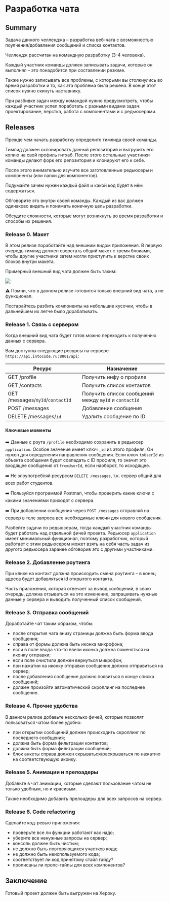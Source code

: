 # Разработка чата

## Summary

Задача данного челленджа – разработка веб-чата с возможностью поулчения/добавления сообщений и списка контактов.

Челлендж рассчитан на командную разработку (3-4 человека).

Каждый участник команды должен записывать задачи, которые он выполнял – это понадобится при составлении резюме.

Также нужно записывать все проблемы, с которыми вы столкнулись во время разработки и то, как эта проблема была решена. В конце этот список нужно скинуть наставнику.

При разбивке задач между командой нужно предусмотреть, чтобы каждый участник успел поработать с разными видами задач: проектирование, верстка, работа с компонентами и с редьюсерами.

## Releases

Прежде чем начать разработку определите тимлида своей команды.

Тимлид должен склонировать данный репозиторий и выгрузить его копию на свой профиль гитхаб. После этого остальные участники команды делают форк его репозитория и клонируют его к себе.

После этого внимательно изучите все заготовленные редьюсеры и компоненты (или папки для компонентов).

Подумайте зачем нужен каждый файл и какой код будет в нём содержаться.

Обговорите это внутри своей команды. Каждый из вас должен одинаково видеть и понимать конечную цель разработки.

Обсудите сложности, которые могут возникнуть во время разработки и способы их решения.

### Release 0. Макет

В этом релизе поработайте над внешним видом приложения. В первую очередь тимлид должен сверстать общий макет с тремя блоками, чтобы другие участники затем могли приступить к верстке своих блоков внутри макета.

Примерный внешний вид чата должен быть таким:

![](https://uc04a70f2d9f4fb33118f7f19391.previews.dropboxusercontent.com/p/thumb/ABI0vzi_J6zFNMLVuisJ1v0xUCAk1xEy9tYD1Ip1gJs5jbFfBRlElspokyQUvkvQabE5KKQtYmnnPUuCdBZtcdQeAdegcOwmOxbacenTInIRXkMAqghQsEQOLwAwcuVZHQVc9kAIEdTeUlRcnNxI42d-9_G4OTEg21xAnH-a4ZAts1xmcg1k8Mk8BAP78Uyp6mnCY720j15fMN9Tbarye3YA0VbWmz9KkdTtURVLaE1I6baM4NSB3oG6Q5kQXHSq2iQ8KOimr3YqOoOytq5E8mOpEJDS4NNDmq8zsIwA4RJQlKnAa9RX7-EHmXe58KoArYoH61Ut44lAZ6m6DrFlJ2WLpGE5_imPNikt8vpYblXymLfHaqXJkZugrH2b0W4M7TG4-f3d50IsDDlzrm7z_jdk/p.png)

⚠️ Помни, что в данном релизе готовится только внешний вид чата, а не функционал.

Постарайтесь разбить компоненты на небольшие кусочки, чтобы в дальнейшем их легче было дорабатывать.

### Release 1. Связь с сервером

Когда внешний вид чата будет готов можно переходить к получению данных с сервера.

Вам доступны следующие ресурсы на сервере `https://api.intocode.ru:8001/api`:

| Ресурс                           | Назначение                                           |
| -------------------------------- | ---------------------------------------------------- |
| GET /profile                     | Получить инфу о профиле                              |
| GET /contacts                    | Получить список контактов                            |
| GET /messages/`myId`/`contactId` | Получить список сообщений между `myId` и `contactId` |
| POST /messages                   | Добавление сообщения                                 |
| DELETE /messages/`id`            | Удалить сообщение по ID                              |

#### Ключевые моменты

➡️ Данные с роута `/profile` необходимо сохранить в редьюсер `application`.
Особое значение имеет ключ `_id` из этого профиля. Он нужен для определения направления сообщения. Если ключ `toUserId` из объекта сообщения будет совпадать с ID профиля, то значит это входящее сообщения от `fromUserId`, если наоборот, то исходящее.

➡️ Не злоупотребляй ресурсом `DELETE /messages`, т.к. сервер общий для всех работ студентов.

➡️ Пользуйся программой Postman, чтобы проверить какие ключи с какими значениями приходят с сервера.

➡️ При добавлении сообщения через `POST /messages` отправляй на сервер в теле запроса все необходимые ключи для нового сообщения.

Разбейте задачи по редьюсерам, тогда каждый участник команды будет работать над отдельной фичей проекта. Редьюсер `application` имеет минимальный функционал, поэтому разработчик, который работает с этим редьюсером может взять на себя часть задач из другого редьюсера заранее обговорив это с другими участниками.

### Release 2. Добавление роутинга

При клике на контакт должна происходить смена роутинга – в конец адреса будет добавляться id открытого контакта.

Часть приложения, которая отвечает за вывод сообщений, в свою очередь, должна отзываться на это изменение, запрашивать нужные данные у сервера и выводить полученный список сообщений.

### Release 3. Отправка сообщений

Доработайте чат таким образом, чтобы:

- после открытия чата внизу страницы должна быть форма ввода сообщения;
- справа от формы должна быть иконка микрофона;
- если в поле ввода что-то ввели иконка должна поменяться на иконку отправки;
- если поле очистили должен вернуться микрофон;
- при нажатии на иконку отправки сообщение должно отправиться на сервер;
- после добавления сообщение должно появиться в конце списка сообщений;
- должен произойти автоматический скроллинг на последнее сообщение.

### Release 4. Прочие удобства

В данном релизе добавьте несколько фичей, которые позволят пользоваться чатом более удобно:

- при открытии сообщений должен происходить скроллинг по последнего сообщения;
- должна быть форма фильтрации контактов;
- должна быть форма фильтрации сообщений;
- блок анкеты справа должен скрываться/раскрываться по нажатию на соответствующую иконку.

### Release 5. Анимации и прелоадеры

Добавьте в чат анимации, которые сделают пользование чатом не только удобным, но и красивым.

Также необходимо добавить прелоадеры для всех запросов на сервер.

### Release 6. Code refactoring

Сделайте код-ревью приложения:

- проверьте все ли функции работают как надо;
- уберите все ненужные запросы на сервер;
- консоль должен быть чистым;
- не должно быть повторяющихся участков кода;
- не должно быть неиспользуемого кода;
- соответствует ли код принятому стайл гайду?
- прописаны ли пропс-тайпы для всех компонентов?

## Заключение

Готовый проект должен быть выгружен на Хероку.
